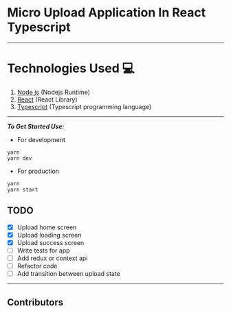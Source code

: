 # Micro Upload Application In React Typescript
___
# Technologies Used 💻
1. [Node js](https://nodejs.org) (Nodejs Runtime)
2. [React](https://fr.reactjs.org/) (React Library)
3. [Typescript](https://www.typescriptlang.org/) (Typescript programming language)

___
***To Get Started Use:***
* For development
```
yarn
yarn dev
```
* For production
```
yarn
yarn start
```

## TODO
- [x] Upload home screen
- [x] Upload loading screen
- [x] Upload success screen
- [ ] Write tests for app
- [ ] Add redux or context api
- [ ] Refactor code
- [ ] Add transition between upload state

___
## Contributors

